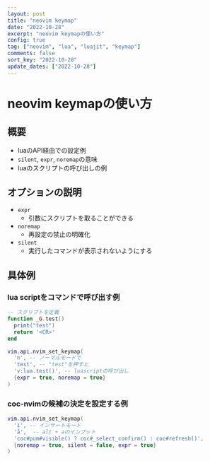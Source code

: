 ```yaml
---
layout: post
title: "neovim keymap"
date: "2022-10-28"
excerpt: "neovim keymapの使い方"
config: true
tag: ["neovim", "lua", "luajit", "keymap"]
comments: false
sort_key: "2022-10-28"
update_dates: ["2022-10-28"]
---
```


# neovim keymapの使い方

## 概要
 - luaのAPI経由での設定例
 - `silent`, `expr`, `noremap`の意味
 - luaのスクリプトの呼び出しの例

## オプションの説明
 - `expr`
   - 引数にスクリプトを取ることができる
 - `noremap`
   - 再設定の禁止の明確化
 - `silent`
   - 実行したコマンドが表示されないようにする

## 具体例

### lua scriptをコマンドで呼び出す例

```lua
-- スクリプトを定義
function _G.test()
  print("test")
  return '<CR>'
end

vim.api.nvim_set_keymap(
  'n', -- ノーマルモードで
  'test', -- "test"を押すと
  'v:lua.test()', -- luascriptの呼び出し
  {expr = true, noremap = true}
)
```

### coc-nvimの候補の決定を設定する例

```lua
vim.api.nvim_set_keymap(
  'i', -- インサートモード
  'å',  -- alt + aのインプット
  'coc#pum#visible() ? coc#_select_confirm() : coc#refresh()', 
  {noremap = true, silent = false, expr = true}
)
```
